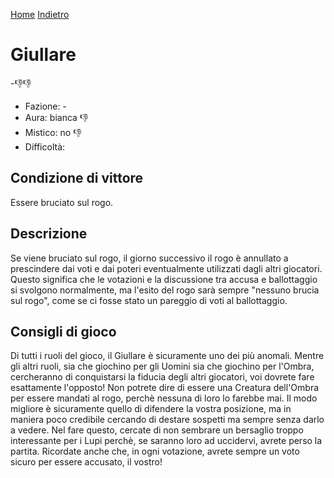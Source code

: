 [Home](/wherewolf-rules)
[Indietro](..)

# Giullare

<span class='emoji'>-👎👎</span>

- Fazione: -
- Aura: bianca <span class='emoji'>👎</span>
- Mistico: no <span class='emoji'>👎</span>
- Difficoltà: 

## Condizione di vittore

Essere bruciato sul rogo.

## Descrizione

Se viene bruciato sul rogo, il giorno successivo il rogo è annullato a prescindere dai voti e dai poteri eventualmente utilizzati dagli altri giocatori. Questo significa che le votazioni e la discussione tra accusa e ballottaggio si svolgono normalmente, ma l'esito del rogo sarà sempre "nessuno brucia sul rogo", come se ci fosse stato un pareggio di voti al ballottaggio.

## Consigli di gioco

Di tutti i ruoli del gioco, il Giullare è sicuramente uno dei più anomali. Mentre gli altri ruoli, sia che giochino per gli Uomini sia che giochino per l'Ombra, cercheranno di conquistarsi la fiducia degli altri giocatori, voi dovrete fare esattamente l'opposto! Non potrete dire di essere una Creatura dell'Ombra per essere mandati al rogo, perchè nessuna di loro lo farebbe mai. Il modo migliore è sicuramente quello di difendere la vostra posizione, ma in maniera poco credibile cercando di destare sospetti ma sempre senza darlo a vedere. Nel fare questo, cercate di non sembrare un bersaglio troppo interessante per i Lupi perchè, se saranno loro ad uccidervi, avrete perso la partita. Ricordate anche che, in ogni votazione, avrete sempre un voto sicuro per essere accusato, il vostro!
